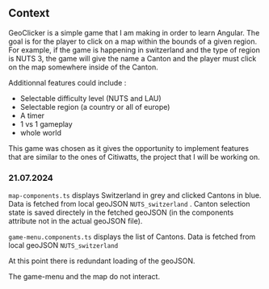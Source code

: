 ## Context

GeoClicker is a simple game that I am making in order to learn Angular. The goal is for the player to click on a map within the bounds of a given region. For example, if the game is happening in switzerland and the type of region is NUTS 3, the game will give the name a Canton and the player must click on the map somewhere inside of the Canton.

Additionnal features could include :

- Selectable difficulty level (NUTS and LAU)
- Selectable region (a country or all of europe)
- A timer
- 1 vs 1 gameplay
- whole world

This game was chosen as it gives the opportunity to implement features that are similar to the ones of Citiwatts, the project that I will be working on.

### 21.07.2024

`map-components.ts` displays Switzerland in grey and clicked Cantons in blue. Data is fetched from local geoJSON `NUTS_switzerland` . Canton selection state is saved directely in the fetched geoJSON (in the components attribute not in the actual geoJSON file).

`game-menu.components.ts` displays the list of Cantons. Data is fetched from local geoJSON `NUTS_switzerland` 

At this point there is redundant loading of the geoJSON.

The game-menu and the map do not interact.

